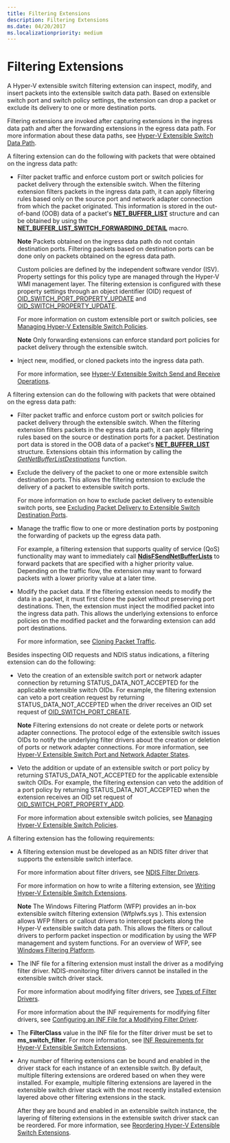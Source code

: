 ```yaml
---
title: Filtering Extensions
description: Filtering Extensions
ms.date: 04/20/2017
ms.localizationpriority: medium
---
```


# Filtering Extensions


A Hyper-V extensible switch filtering extension can inspect, modify, and insert packets into the extensible switch data path. Based on extensible switch port and switch policy settings, the extension can drop a packet or exclude its delivery to one or more destination ports.

Filtering extensions are invoked after capturing extensions in the ingress data path and after the forwarding extensions in the egress data path. For more information about these data paths, see [Hyper-V Extensible Switch Data Path](hyper-v-extensible-switch-data-path.md).

A filtering extension can do the following with packets that were obtained on the ingress data path:

-   Filter packet traffic and enforce custom port or switch policies for packet delivery through the extensible switch. When the filtering extension filters packets in the ingress data path, it can apply filtering rules based only on the source port and network adapter connection from which the packet originated. This information is stored in the out-of-band (OOB) data of a packet's [**NET\_BUFFER\_LIST**](/windows-hardware/drivers/ddi/ndis/ns-ndis-_net_buffer_list) structure and can be obtained by using the [**NET\_BUFFER\_LIST\_SWITCH\_FORWARDING\_DETAIL**](/windows-hardware/drivers/ddi/ndis/nf-ndis-net_buffer_list_switch_forwarding_detail) macro.

    **Note**  Packets obtained on the ingress data path do not contain destination ports. Filtering packets based on destination ports can be done only on packets obtained on the egress data path.

    Custom policies are defined by the independent software vendor (ISV). Property settings for this policy type are managed through the Hyper-V WMI management layer. The filtering extension is configured with these property settings through an object identifier (OID) request of [OID\_SWITCH\_PORT\_PROPERTY\_UPDATE](./oid-switch-port-property-update.md) and [OID\_SWITCH\_PROPERTY\_UPDATE](./oid-switch-property-update.md).

    For more information on custom extensible port or switch policies, see [Managing Hyper-V Extensible Switch Policies](managing-hyper-v-extensible-switch-extensibility-policies.md).

    **Note**  Only forwarding extensions can enforce standard port policies for packet delivery through the extensible switch.

-   Inject new, modified, or cloned packets into the ingress data path.

    For more information, see [Hyper-V Extensible Switch Send and Receive Operations](hyper-v-extensible-switch-send-and-receive-operations.md).

A filtering extension can do the following with packets that were obtained on the egress data path:

-   Filter packet traffic and enforce custom port or switch policies for packet delivery through the extensible switch. When the filtering extension filters packets in the egress data path, it can apply filtering rules based on the source or destination ports for a packet. Destination port data is stored in the OOB data of a packet's [**NET\_BUFFER\_LIST**](/windows-hardware/drivers/ddi/ndis/ns-ndis-_net_buffer_list) structure. Extensions obtain this information by calling the [*GetNetBufferListDestinations*](/windows-hardware/drivers/ddi/ndis/nc-ndis-ndis_switch_get_net_buffer_list_destinations) function.

-   Exclude the delivery of the packet to one or more extensible switch destination ports. This allows the filtering extension to exclude the delivery of a packet to extensible switch ports.

    For more information on how to exclude packet delivery to extensible switch ports, see [Excluding Packet Delivery to Extensible Switch Destination Ports](excluding-packet-delivery-to-extensible-switch-destination-ports.md).

-   Manage the traffic flow to one or more destination ports by postponing the forwarding of packets up the egress data path.

    For example, a filtering extension that supports quality of service (QoS) functionality may want to immediately call [**NdisFSendNetBufferLists**](/windows-hardware/drivers/ddi/ndis/nf-ndis-ndisfsendnetbufferlists) to forward packets that are specified with a higher priority value. Depending on the traffic flow, the extension may want to forward packets with a lower priority value at a later time.

-   Modify the packet data. If the filtering extension needs to modify the data in a packet, it must first clone the packet without preserving port destinations. Then, the extension must inject the modified packet into the ingress data path. This allows the underlying extensions to enforce policies on the modified packet and the forwarding extension can add port destinations.

    For more information, see [Cloning Packet Traffic](cloning-or-duplicating-packet-traffic.md).

Besides inspecting OID requests and NDIS status indications, a filtering extension can do the following:

-   Veto the creation of an extensible switch port or network adapter connection by returning STATUS\_DATA\_NOT\_ACCEPTED for the applicable extensible switch OIDs. For example, the filtering extension can veto a port creation request by returning STATUS\_DATA\_NOT\_ACCEPTED when the driver receives an OID set request of [OID\_SWITCH\_PORT\_CREATE](./oid-switch-port-create.md).

    **Note**  Filtering extensions do not create or delete ports or network adapter connections. The protocol edge of the extensible switch issues OIDs to notify the underlying filter drivers about the creation or deletion of ports or network adapter connections. For more information, see [Hyper-V Extensible Switch Port and Network Adapter States](hyper-v-extensible-switch-port-and-network-adapter-states.md).

-   Veto the addition or update of an extensible switch or port policy by returning STATUS\_DATA\_NOT\_ACCEPTED for the applicable extensible switch OIDs. For example, the filtering extension can veto the addition of a port policy by returning STATUS\_DATA\_NOT\_ACCEPTED when the extension receives an OID set request of [OID\_SWITCH\_PORT\_PROPERTY\_ADD](./oid-switch-port-property-add.md).

    For more information about extensible switch policies, see [Managing Hyper-V Extensible Switch Policies](managing-hyper-v-extensible-switch-extensibility-policies.md).

A filtering extension has the following requirements:

-   A filtering extension must be developed as an NDIS filter driver that supports the extensible switch interface.

    For more information about filter drivers, see [NDIS Filter Drivers](./roadmap-for-developing-ndis-filter-drivers.md).

    For more information on how to write a filtering extension, see [Writing Hyper-V Extensible Switch Extensions](writing-hyper-v-extensible-switch-extensions.md).

    **Note**  The Windows Filtering Platform (WFP) provides an in-box extensible switch filtering extension (Wfplwfs.sys ). This extension allows WFP filters or callout drivers to intercept packets along the Hyper-V extensible switch data path. This allows the filters or callout drivers to perform packet inspection or modification by using the WFP management and system functions. For an overview of WFP, see [Windows Filtering Platform](porting-packet-processing-drivers-and-apps-to-wfp.md).

-   The INF file for a filtering extension must install the driver as a modifying filter driver. NDIS-monitoring filter drivers cannot be installed in the extensible switch driver stack.

    For more information about modifying filter drivers, see [Types of Filter Drivers](types-of-filter-drivers.md).

    For more information about the INF requirements for modifying filter drivers, see [Configuring an INF File for a Modifying Filter Driver](configuring-an-inf-file-for-a-modifying-filter-driver.md).

-   The **FilterClass** value in the INF file for the filter driver must be set to **ms\_switch\_filter**. For more information, see [INF Requirements for Hyper-V Extensible Switch Extensions](inf-requirements-for-hyper-v-extensions.md).

-   Any number of filtering extensions can be bound and enabled in the driver stack for each instance of an extensible switch. By default, multiple filtering extensions are ordered based on when they were installed. For example, multiple filtering extensions are layered in the extensible switch driver stack with the most recently installed extension layered above other filtering extensions in the stack.

    After they are bound and enabled in an extensible switch instance, the layering of filtering extensions in the extensible switch driver stack can be reordered. For more information, see [Reordering Hyper-V Extensible Switch Extensions](reordering-hyper-v-extensibility-switch-extensions.md).
